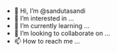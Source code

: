 - 👋 Hi, I’m @sandutasandi
- 👀 I’m interested in ...
- 🌱 I’m currently learning ...
- 💞️ I’m looking to collaborate on ...
- 📫 How to reach me ...

<!---
sandutasandi/sandutasandi is a ✨ special ✨ repository because its `README.md` (this file) appears on your GitHub profile.
You can click the Preview link to take a look at your changes.
--->

